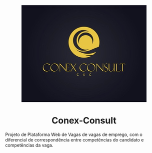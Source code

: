 <div align="center">
    <img width = "imagem" title = "Logo da iamagem" src=imagens/logo_ajustada.jpg>
</div>
<h1 align="center">Conex-Consult</h1>
Projeto de Plataforma Web de Vagas de vagas de emprego, com o diferencial de correspondência entre competências do candidato e competências da vaga.
